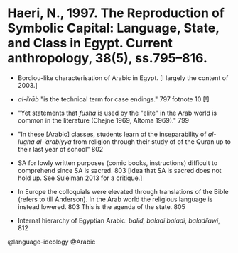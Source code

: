 # Haeri, N., 1997. The Reproduction of Symbolic Capital: Language, State, and Class in Egypt. Current anthropology, 38(5), ss.795–816.

- Bordiou-like characterisation of Arabic in Egypt. [I largely the content of 2003.]

- *al-iʿrāb* "is the technical term for case endings." 797 fotnote 10 [!]

- "Yet statements that *fusha* is used by the "elite" in the Arab world is common in the literature (Chejne 1969, Altoma 1969)." 799

- "In these [Arabic] classes, students learn of the inseparability of *al-lugha al-ʿarabiyya* from religion through their study of of the Quran up to their last year of school" 802

- SA for lowly written purposes (comic books, instructions) difficult to comprehend since SA is sacred. 803 [Idea that SA is sacred does not hold up. See Suleiman 2013 for a critique.]

- In Europe the colloquials were elevated through translations of the Bible (refers to till Anderson). In the Arab world the religious language is instead lowered. 803 This is the agenda of the state. 805

- Internal hierarchy of Egyptian Arabic: *balid*, *baladi baladi*, *baladiʾawi*, 812

@language-ideology
@Arabic
